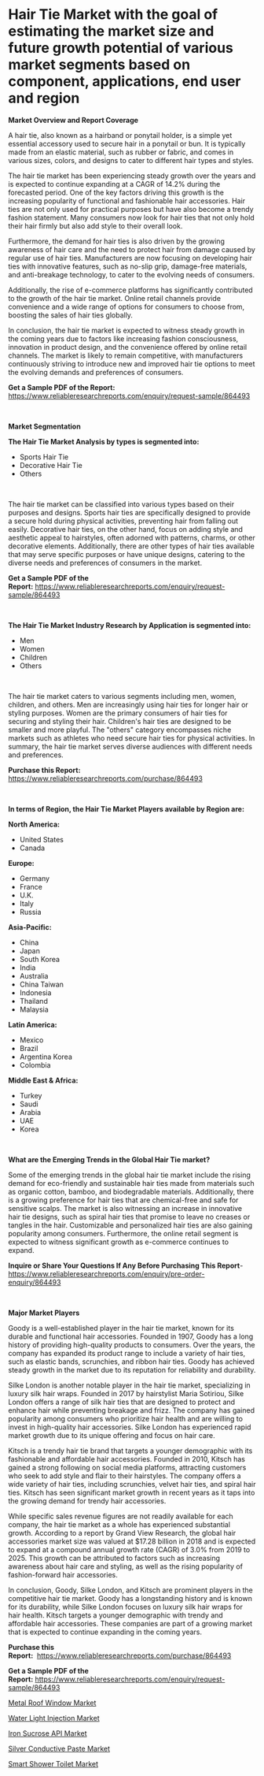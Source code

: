 <p><h1>Hair Tie Market with the goal of estimating the market size and future growth potential of various market segments based on component, applications, end user and region</h1></p><p><strong>Market Overview and Report Coverage</strong></p>
<p><p>A hair tie, also known as a hairband or ponytail holder, is a simple yet essential accessory used to secure hair in a ponytail or bun. It is typically made from an elastic material, such as rubber or fabric, and comes in various sizes, colors, and designs to cater to different hair types and styles.</p><p>The hair tie market has been experiencing steady growth over the years and is expected to continue expanding at a CAGR of 14.2% during the forecasted period. One of the key factors driving this growth is the increasing popularity of functional and fashionable hair accessories. Hair ties are not only used for practical purposes but have also become a trendy fashion statement. Many consumers now look for hair ties that not only hold their hair firmly but also add style to their overall look.</p><p>Furthermore, the demand for hair ties is also driven by the growing awareness of hair care and the need to protect hair from damage caused by regular use of hair ties. Manufacturers are now focusing on developing hair ties with innovative features, such as no-slip grip, damage-free materials, and anti-breakage technology, to cater to the evolving needs of consumers.</p><p>Additionally, the rise of e-commerce platforms has significantly contributed to the growth of the hair tie market. Online retail channels provide convenience and a wide range of options for consumers to choose from, boosting the sales of hair ties globally.</p><p>In conclusion, the hair tie market is expected to witness steady growth in the coming years due to factors like increasing fashion consciousness, innovation in product design, and the convenience offered by online retail channels. The market is likely to remain competitive, with manufacturers continuously striving to introduce new and improved hair tie options to meet the evolving demands and preferences of consumers.</p></p>
<p><strong>Get a Sample PDF of the Report:</strong> <a href="https://www.reliableresearchreports.com/enquiry/request-sample/864493">https://www.reliableresearchreports.com/enquiry/request-sample/864493</a></p>
<p>&nbsp;</p>
<p><strong>Market Segmentation</strong></p>
<p><strong>The Hair Tie Market Analysis by types is segmented into:</strong></p>
<p><ul><li>Sports Hair Tie</li><li>Decorative Hair Tie</li><li>Others</li></ul></p>
<p>&nbsp;</p>
<p><p>The hair tie market can be classified into various types based on their purposes and designs. Sports hair ties are specifically designed to provide a secure hold during physical activities, preventing hair from falling out easily. Decorative hair ties, on the other hand, focus on adding style and aesthetic appeal to hairstyles, often adorned with patterns, charms, or other decorative elements. Additionally, there are other types of hair ties available that may serve specific purposes or have unique designs, catering to the diverse needs and preferences of consumers in the market.</p></p>
<p><strong>Get a Sample PDF of the Report:</strong>&nbsp;<a href="https://www.reliableresearchreports.com/enquiry/request-sample/864493">https://www.reliableresearchreports.com/enquiry/request-sample/864493</a></p>
<p>&nbsp;</p>
<p><strong>The Hair Tie Market Industry Research by Application is segmented into:</strong></p>
<p><ul><li>Men</li><li>Women</li><li>Children</li><li>Others</li></ul></p>
<p>&nbsp;</p>
<p><p>The hair tie market caters to various segments including men, women, children, and others. Men are increasingly using hair ties for longer hair or styling purposes. Women are the primary consumers of hair ties for securing and styling their hair. Children's hair ties are designed to be smaller and more playful. The "others" category encompasses niche markets such as athletes who need secure hair ties for physical activities. In summary, the hair tie market serves diverse audiences with different needs and preferences.</p></p>
<p><strong>Purchase this Report:</strong>&nbsp; <a href="https://www.reliableresearchreports.com/purchase/864493">https://www.reliableresearchreports.com/purchase/864493</a></p>
<p>&nbsp;</p>
<p><strong>In terms of Region, the Hair Tie Market Players available by Region are:</strong></p>
<p>
    <p> <strong> North America: </strong>
        <ul>
            <li>United States</li>
            <li>Canada</li>
        </ul>
        </p> 
    <p> <strong> Europe: </strong>
        <ul>
            <li>Germany</li>
            <li>France</li>
            <li>U.K.</li>
            <li>Italy</li>
            <li>Russia</li>
        </ul>
        </p> 
    <p> <strong> Asia-Pacific: </strong>
        <ul>
            <li>China</li>
            <li>Japan</li>
            <li>South Korea</li>
            <li>India</li>
            <li>Australia</li>
            <li>China Taiwan</li>
            <li>Indonesia</li>
            <li>Thailand</li>
            <li>Malaysia</li>
        </ul>
        </p> 
    <p> <strong> Latin America: </strong>
        <ul>
            <li>Mexico</li>
            <li>Brazil</li>
            <li>Argentina Korea</li>
            <li>Colombia</li>
        </ul>
        </p> 
    <p> <strong> Middle East & Africa: </strong>
        <ul>
            <li>Turkey</li>
            <li>Saudi</li>
            <li>Arabia</li>
            <li>UAE</li>
            <li>Korea</li>
        </ul>
    </p>
    </p>
<p>&nbsp;</p>
<p><strong>What are the Emerging Trends in the Global Hair Tie market?</strong></p>
<p><p>Some of the emerging trends in the global hair tie market include the rising demand for eco-friendly and sustainable hair ties made from materials such as organic cotton, bamboo, and biodegradable materials. Additionally, there is a growing preference for hair ties that are chemical-free and safe for sensitive scalps. The market is also witnessing an increase in innovative hair tie designs, such as spiral hair ties that promise to leave no creases or tangles in the hair. Customizable and personalized hair ties are also gaining popularity among consumers. Furthermore, the online retail segment is expected to witness significant growth as e-commerce continues to expand.</p></p>
<p><strong>Inquire or Share Your Questions If Any Before Purchasing This Report</strong>- <a href="https://www.reliableresearchreports.com/enquiry/pre-order-enquiry/864493">https://www.reliableresearchreports.com/enquiry/pre-order-enquiry/864493</a></p>
<p>&nbsp;</p>
<p><strong>Major Market Players</strong></p>
<p><p>Goody is a well-established player in the hair tie market, known for its durable and functional hair accessories. Founded in 1907, Goody has a long history of providing high-quality products to consumers. Over the years, the company has expanded its product range to include a variety of hair ties, such as elastic bands, scrunchies, and ribbon hair ties. Goody has achieved steady growth in the market due to its reputation for reliability and durability.</p><p>Silke London is another notable player in the hair tie market, specializing in luxury silk hair wraps. Founded in 2017 by hairstylist Maria Sotiriou, Silke London offers a range of silk hair ties that are designed to protect and enhance hair while preventing breakage and frizz. The company has gained popularity among consumers who prioritize hair health and are willing to invest in high-quality hair accessories. Silke London has experienced rapid market growth due to its unique offering and focus on hair care.</p><p>Kitsch is a trendy hair tie brand that targets a younger demographic with its fashionable and affordable hair accessories. Founded in 2010, Kitsch has gained a strong following on social media platforms, attracting customers who seek to add style and flair to their hairstyles. The company offers a wide variety of hair ties, including scrunchies, velvet hair ties, and spiral hair ties. Kitsch has seen significant market growth in recent years as it taps into the growing demand for trendy hair accessories.</p><p>While specific sales revenue figures are not readily available for each company, the hair tie market as a whole has experienced substantial growth. According to a report by Grand View Research, the global hair accessories market size was valued at $17.28 billion in 2018 and is expected to expand at a compound annual growth rate (CAGR) of 3.0% from 2019 to 2025. This growth can be attributed to factors such as increasing awareness about hair care and styling, as well as the rising popularity of fashion-forward hair accessories.</p><p>In conclusion, Goody, Silke London, and Kitsch are prominent players in the competitive hair tie market. Goody has a longstanding history and is known for its durability, while Silke London focuses on luxury silk hair wraps for hair health. Kitsch targets a younger demographic with trendy and affordable hair accessories. These companies are part of a growing market that is expected to continue expanding in the coming years.</p></p>
<p><strong>Purchase this Report:</strong>&nbsp;&nbsp;<a href="https://www.reliableresearchreports.com/purchase/864493">https://www.reliableresearchreports.com/purchase/864493</a></p>
<p></p>
<p><strong>Get a Sample PDF of the Report:</strong>&nbsp;<a href="https://www.reliableresearchreports.com/enquiry/request-sample/864493">https://www.reliableresearchreports.com/enquiry/request-sample/864493</a></p>
<p><p><a href="https://www.linkedin.com/pulse/metal-roof-window-market-size-growth-forecast-from-jfbbf/">Metal Roof Window Market</a></p><p><a href="https://github.com/BryceTownsendr/Market-Research-Report-List-2/blob/main/water-light-injection-market.md">Water Light Injection Market</a></p><p><a href="https://www.linkedin.com/pulse/iron-sucrose-api-market-size-2023-2030-global-industrial-tvzjc/">Iron Sucrose API Market</a></p><p><a href="https://www.linkedin.com/pulse/silver-conductive-paste-market-research-report-provides-w6lvf/">Silver Conductive Paste Market</a></p><p><a href="https://github.com/WillieWoodard/Market-Research-Report-List-2/blob/main/smart-shower-toilet-market.md">Smart Shower Toilet Market</a></p></p>